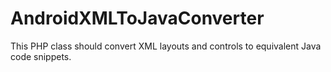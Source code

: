 # AndroidXMLToJavaConverter
This PHP class should convert XML layouts and controls to equivalent Java code snippets.
